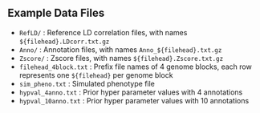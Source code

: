 ## Example Data Files

- `RefLD/` : Reference LD correlation files, with names `${filehead}.LDcorr.txt.gz`
- `Anno/` : Annotation files, with names `Anno_${filehead}.txt.gz`
- `Zscore/` : Zscore files, with names `${filehead}.Zscore.txt.gz`
- `filehead_4block.txt` : Prefix file names of 4 genome blocks, each row represents one `${filehead}` per genome block
- `sim_pheno.txt` : Simulated phenotype file
- `hypval_4anno.txt` : Prior hyper parameter values with 4 annotations
- `hypval_10anno.txt` : Prior hyper parameter values with 10 annotations